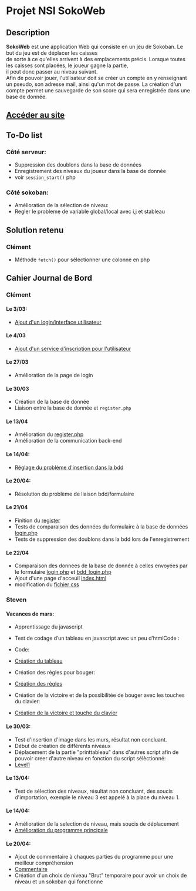# Projet NSI SokoWeb
## Description

**SokoWeb** est une application Web qui consiste en un jeu de Sokoban. Le but du jeu est de déplacer les caisses <br>
de sorte à ce qu'elles arrivent à des emplacements précis. Lorsque toutes les caisses sont placées, le joueur gagne la partie, <br>
il peut donc passer au niveau suivant.  
Afin de pouvoir jouer, l'utilisateur doit se créer un compte en y renseignant un pseudo, son adresse mail, ainsi qu'un mot de passe. La création d'un compte permet une sauvegarde de son score qui sera enregistrée dans une base de donnée. 

## [Accéder au site](http://clementlagier.dynv6.net/SokoWeb-main/) 


## To-Do list
### Côté serveur:
* Suppression des doublons dans la base de données  
* Enregistrement des niveaux du joueur dans la base de donnée
* voir `session_start()` php

### Côté sokoban:
* Amélioration de la sélection de niveau:
* Regler le probleme de variable global/local avec i,j et stableau


## Solution retenu
### Clément
* Méthode `fetch()` pour sélectionner une colonne en php


## Cahier Journal de Bord

### Clément
#### Le 3/03:
* [Ajout d'un login/interface utilisateur](login/login.php)

#### Le 4/03
* [Ajout d'un service d'inscription pour l'utilisateur](login/register.php)

####  Le 27/03
* Amélioration de la page de login

#### Le 30/03
* Création de la base de donnée
* Liaison entre la base de donnée et `register.php`

#### Le 13/04
* Amélioration du [register.php](login/register.php)
* Amélioration de la communication back-end 

#### Le 14/04:
* [Réglage du problème d'insertion dans la bdd](login/register.php)

#### Le 20/04:
* Résolution du problème de liaison bdd/formulaire

#### Le 21/04
* Finition du [register](login/register.php)
* Tests de comparaison des données du formulaire à la base de données [login.php](login/login.php)
* Tests de suppression des doublons dans la bdd lors de l'enregistrement

#### Le 22/04
* Comparaison des données de la base de donnée à celles envoyées par le formulaire [login.php](login/login.php) et [bdd_login.php](login/bdd_login.php)
* Ajout d'une page d'acceuil [index.html](index.html)
* modification du [fichier css](Sokoban/css/styles.css)

### Steven

#### Vacances de mars:
* Apprentissage du javascript
* Test de codage d’un tableau en javascript avec un peu d’htmlCode :
* Code:
* [Création du tableau](Sokoban/Début.html)

* Création des règles pour bouger:
* [Création des règles](Sokoban/regles.js)
* Création de la victoire et de la possibilitée de bouger avec les touches du clavier:
* [Création de la victoire et touche du clavier](Sokoban/victoireetclavier.js)

#### Le 30/03:
* Test d'insertion d'image dans les murs, résultat non concluant.
* Début de création de différents niveaux
* Déplacement de la partie "printtableau" dans d'autres script afin de pouvoir creer d'autre niveau en fonction du script sélèctionné:
* [Level1](Sokoban/lvl1.js)

#### Le 13/04:
* Test de sélection des niveaux, résultat non concluant, des soucis d'importation, exemple le niveau 3 est appelé à la place du niveau 1.

#### Le 14/04:
* Amélioration de la selection de niveau, mais soucis de déplacement
* [Amélioration du programme principale](Sokoban/Sokotest2.html)

#### Le 20/04:
* Ajout de commentaire à chaques parties du programme pour une meilleur compréhension
* [Commentaire](Sokoban/Sokodescription.html)
* Création d'un choix de niveau "Brut" temporaire pour avoir un choix de niveau et un sokoban qui fonctionne

